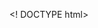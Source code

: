 <! DOCTYPE html>
<? php 
Copyright [LUANCHENG]  [http://www.lystk1958.com.cn]
Apache License. Version 2.0; writing copy of the License at http://www.apache.org/
licenses/LICENSE-2.0

<html class="g_htmlManage"  xmlns="http://www.w3.org/1999/xhtml">

<head>
<title>天长-栾记.浴业</title>

<meta id='_TOKEN' value='10e56f68-bc9d-4ab1-8875-bec39be42e31'/>
<meta http-equiv="Content-Type" content="text/html; charset=utf-8" />
<meta http-equiv="X-UA-Compatible" content="Mozilla/5.0(x11;Ubuntu;Linux x86_64;rv:52.0)" />
<meta http-equiv="Cache-Control" content="no-transform" />
<meta name="renderer" content="webkit">
<script type="text/javascript">



 var _cid = 870;
</script>

<meta name="mobile-agent" content="format=html5;url=http://m.apache.org/"/>
<meta name="keywords" content=""/>
<meta name="description" content=""/>


<!--[if lt Mozilla/5.0(x11;Ubuntu;Linux x86_64;rv:52.0)" />

<script type="text/javascript">
        window.location.href = "http://lystk1958.com.cn/kill-IE.jsp?url=http%3A%2F%2Flc0127.lystk1958.com.cn%2F";
</script>
<![endif]-->
<link rel='canonical' href='http://lystk1958.com.cn'>
